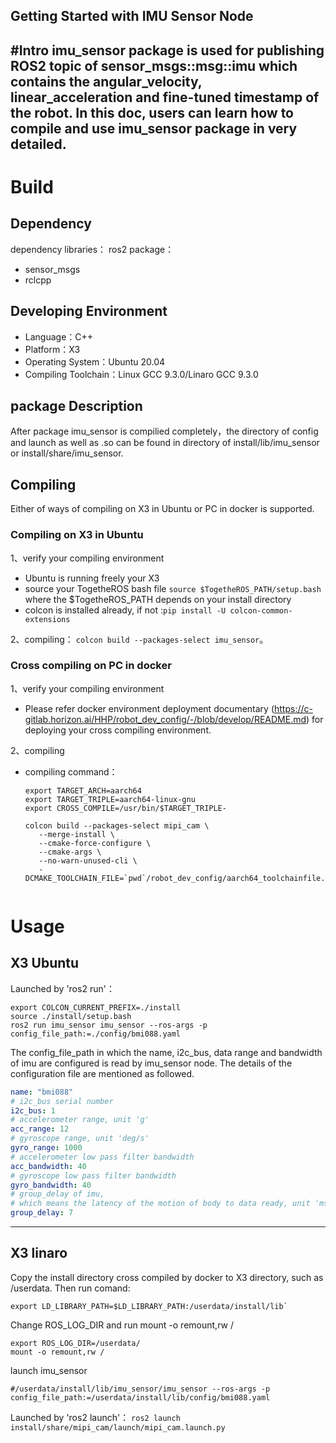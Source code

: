  Getting Started with IMU Sensor Node
---
#Intro
imu_sensor package is used for publishing ROS2 topic
 of sensor_msgs::msg::imu which contains the angular_velocity, linear_acceleration and fine-tuned
 timestamp of the robot.
In this doc, users can learn how to compile and use imu_sensor package in very detailed.
---

# Build

## Dependency

dependency libraries：
ros2 package：
- sensor_msgs
- rclcpp

## Developing Environment

- Language：C++
- Platform：X3
- Operating System：Ubuntu 20.04
- Compiling Toolchain：Linux GCC 9.3.0/Linaro GCC 9.3.0
## package Description

After package imu_sensor is compilied completely，the directory of 
config and launch as well as .so can be found in directory of
install/lib/imu_sensor or install/share/imu_sensor.

## Compiling
Either of ways of compiling on X3 in Ubuntu or PC in docker is supported.
 
### Compiling on X3 in Ubuntu
1、verify your compiling environment
- Ubuntu is running freely your X3
- source your TogetheROS bash file `source $TogetheROS_PATH/setup.bash` where
the $TogetheROS_PATH depends on your install directory
- colcon is installed already, if not :`pip install -U colcon-common-extensions`

2、compiling：
  `colcon build --packages-select imu_sensor`。


### Cross compiling on PC in docker 

1、verify your compiling environment
- Please refer docker environment deployment documentary
 (https://c-gitlab.horizon.ai/HHP/robot_dev_config/-/blob/develop/README.md)
  for deploying your cross compiling environment.


2、compiling

- compiling command： 

  ```
  export TARGET_ARCH=aarch64
  export TARGET_TRIPLE=aarch64-linux-gnu
  export CROSS_COMPILE=/usr/bin/$TARGET_TRIPLE-
  
  colcon build --packages-select mipi_cam \
     --merge-install \
     --cmake-force-configure \
     --cmake-args \
     --no-warn-unused-cli \
     -DCMAKE_TOOLCHAIN_FILE=`pwd`/robot_dev_config/aarch64_toolchainfile.cmake
     
  ```
  

# Usage
## X3 Ubuntu

Launched by 'ros2 run'：

```
export COLCON_CURRENT_PREFIX=./install
source ./install/setup.bash
ros2 run imu_sensor imu_sensor --ros-args -p config_file_path:=./config/bmi088.yaml
```
The config_file_path in which the name, i2c_bus, data range and bandwidth
of imu are configured is read by imu_sensor node. 
The details of the configuration file are mentioned as followed.
```YAML
name: "bmi088"
# i2c_bus serial number
i2c_bus: 1
# accelerometer range, unit 'g'
acc_range: 12
# gyroscope range, unit 'deg/s'
gyro_range: 1000
# accelerometer low pass filter bandwidth
acc_bandwidth: 40
# gyroscope low pass filter bandwidth
gyro_bandwidth: 40
# group_delay of imu,
# which means the latency of the motion of body to data ready, unit 'ms'
group_delay: 7
```

---

## X3 linaro
Copy the install directory cross compiled by docker to X3 directory, 
such as /userdata. Then run comand:
````
export LD_LIBRARY_PATH=$LD_LIBRARY_PATH:/userdata/install/lib`
````

Change ROS_LOG_DIR and run mount -o remount,rw /
```
export ROS_LOG_DIR=/userdata/
mount -o remount,rw /
```

launch imu_sensor
```
#/userdata/install/lib/imu_sensor/imu_sensor --ros-args -p config_file_path:=/userdata/install/lib/config/bmi088.yaml
```

Launched by 'ros2 launch'：
`ros2 launch install/share/mipi_cam/launch/mipi_cam.launch.py`
